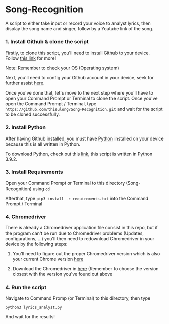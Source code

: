 # Song-Recognition
A script to either take input or record your voice to analyst lyrics, then display the song name and singer, follow by a Youtube link of the song.  
  
### 1. Install Github & clone the script
Firstly, to clone this script, you'll need to install Github to your device. Follow [this link](https://github.com/git-guides/install-git) for more!  
  
Note: Remember to check your OS (Operating system)  
  
Next, you'll need to config your Github account in your device, seek for further assist [here](https://git-scm.com/book/en/v2/Customizing-Git-Git-Configuration).  
  
Once you've done that, let's move to the next step where you'll have to open your Command Prompt or Terminal to clone the script. Once you've open the Command Prompt / Terminal, type `https://github.com/thieulong/Song-Recognition.git` and wait for the script to be cloned successfully.  
  
### 2. Install Python
After having Github installed, you must have [Python](https://www.python.org/doc/essays/blurb/) installed on your device because this is all written in Python.  
  
To download Python, check out this [link](https://www.python.org/downloads/), this script is written in Python 3.9.2.  
  
### 3. Install Requirements
Open your Command Prompt or Terminal to this directory (Song-Recognition) using `cd`  
  
Afterthat, type `pip3 install -r requirements.txt` into the Command Prompt / Terminal  

### 4. Chromedriver
There is already a Chromedriver application file consist in this repo, but if the program can't be run due to Chromedriver problems (Updates, configurations, ...) you'll then need to redownload Chromedriver in your device by the following steps: 
  
1. You'll need to figure out the proper Chromedriver version which is also your current Chrome version [here](https://help.zenplanner.com/hc/en-us/articles/204253654-How-to-Find-Your-Internet-Browser-Version-Number-Google-Chrome)  
  
2. Download the Chromedriver in [here](https://chromedriver.chromium.org/downloads) (Remember to choose the version closest with the version you've found out above  
### 4. Run the script  
Navigate to Command Promp (or Terminal) to this directory, then type  
  
`python3 lyrics_analyst.py`  
  
And wait for the results!

